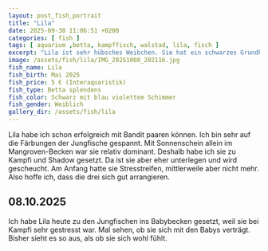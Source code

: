 ```yaml
---
layout: post_fish_portrait
title: "Lila"
date: 2025-09-30 11:06:51 +0200
categories: [ fish ]
tags: [ aquarium ,betta, kampffisch, walstad, lila, fisch ]
excerpt: "Lila ist sehr hübsches Weibchen. Sie hat ein schwarzes Grundkleid mit blau violettem Schimmer. Lila ist sehr neugierig und aktiv."
image: /assets/fish/lila/IMG_20251008_202116.jpg
fish_name: Lila
fish_birth: Mai 2025
fish_price: 5 € (Interaquaristik)
fish_type: Betta splendens
fish_color: Schwarz mit blau violettem Schimmer
fish_gender: Weiblich
gallery_dir: /assets/fish/lila
---
```


Lila habe ich schon erfolgreich mit Bandit paaren können. Ich bin sehr auf die Färbungen der Jungfische gespannt. Mit
Sonnenschein allein im Mangroven-Becken war sie relativ dominant. Deshalb habe ich sie zu Kampfi und Shadow gesetzt. Da
ist sie aber eher unterlegen und wird gescheucht. Am Anfang hatte sie Stresstreifen, mittlerweile aber nicht mehr. Also
hoffe ich, dass die drei sich gut arrangieren.

## 08.10.2025
Ich habe Lila heute zu den Jungfischen ins Babybecken gesetzt, weil sie bei Kampfi sehr gestresst war. Mal sehen, ob sie sich mit den Babys verträgt. Bisher sieht es so aus, als ob sie sich wohl fühlt. 

